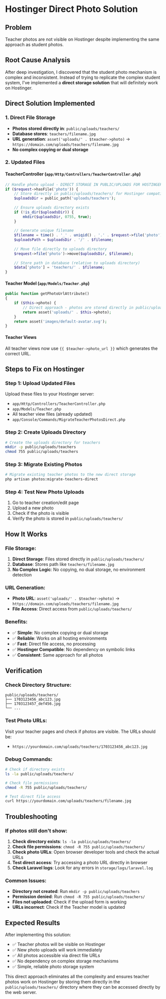 # Hostinger Direct Photo Solution

## Problem
Teacher photos are not visible on Hostinger despite implementing the same approach as student photos.

## Root Cause Analysis
After deep investigation, I discovered that the student photo mechanism is complex and inconsistent. Instead of trying to replicate the complex student system, I've implemented a **direct storage solution** that will definitely work on Hostinger.

## Direct Solution Implemented

### 1. Direct File Storage
- **Photos stored directly in**: `public/uploads/teachers/`
- **Database stores**: `teachers/filename.jpg`
- **URL generation**: `asset('uploads/' . $teacher->photo)` → `https://domain.com/uploads/teachers/filename.jpg`
- **No complex copying or dual storage**

### 2. Updated Files

#### TeacherController (`app/Http/Controllers/TeacherController.php`)
```php
// Handle photo upload - DIRECT STORAGE IN PUBLIC/UPLOADS FOR HOSTINGER
if ($request->hasFile('photo')) {
    // Store directly in public/uploads/teachers/ for Hostinger compatibility
    $uploadsDir = public_path('uploads/teachers');
    
    // Ensure uploads directory exists
    if (!is_dir($uploadsDir)) {
        mkdir($uploadsDir, 0755, true);
    }
    
    // Generate unique filename
    $filename = time() . '_' . uniqid() . '.' . $request->file('photo')->getClientOriginalExtension();
    $uploadsPath = $uploadsDir . '/' . $filename;
    
    // Move file directly to uploads directory
    $request->file('photo')->move($uploadsDir, $filename);
    
    // Store path in database (relative to uploads directory)
    $data['photo'] = 'teachers/' . $filename;
}
```

#### Teacher Model (`app/Models/Teacher.php`)
```php
public function getPhotoUrlAttribute()
{
    if ($this->photo) {
        // Direct approach - photos are stored directly in public/uploads/teachers/
        return asset('uploads/' . $this->photo);
    }
    return asset('images/default-avatar.svg');
}
```

#### Teacher Views
All teacher views now use `{{ $teacher->photo_url }}` which generates the correct URL.

## Steps to Fix on Hostinger

### Step 1: Upload Updated Files
Upload these files to your Hostinger server:
- `app/Http/Controllers/TeacherController.php`
- `app/Models/Teacher.php`
- All teacher view files (already updated)
- `app/Console/Commands/MigrateTeacherPhotosDirect.php`

### Step 2: Create Uploads Directory
```bash
# Create the uploads directory for teachers
mkdir -p public/uploads/teachers
chmod 755 public/uploads/teachers
```

### Step 3: Migrate Existing Photos
```bash
# Migrate existing teacher photos to the new direct storage
php artisan photos:migrate-teachers-direct
```

### Step 4: Test New Photo Uploads
1. Go to teacher creation/edit page
2. Upload a new photo
3. Check if the photo is visible
4. Verify the photo is stored in `public/uploads/teachers/`

## How It Works

### File Storage:
1. **Direct Storage**: Files stored directly in `public/uploads/teachers/`
2. **Database**: Stores path like `teachers/filename.jpg`
3. **No Complex Logic**: No copying, no dual storage, no environment detection

### URL Generation:
- **Photo URL**: `asset('uploads/' . $teacher->photo)` → `https://domain.com/uploads/teachers/filename.jpg`
- **File Access**: Direct access from `public/uploads/teachers/`

### Benefits:
- ✅ **Simple**: No complex copying or dual storage
- ✅ **Reliable**: Works on all hosting environments
- ✅ **Fast**: Direct file access, no processing
- ✅ **Hostinger Compatible**: No dependency on symbolic links
- ✅ **Consistent**: Same approach for all photos

## Verification

### Check Directory Structure:
```
public/uploads/teachers/
├── 1703123456_abc123.jpg
├── 1703123457_def456.jpg
└── ...
```

### Test Photo URLs:
Visit your teacher pages and check if photos are visible. The URLs should be:
- `https://yourdomain.com/uploads/teachers/1703123456_abc123.jpg`

### Debug Commands:
```bash
# Check if directory exists
ls -la public/uploads/teachers/

# Check file permissions
chmod -R 755 public/uploads/teachers/

# Test direct file access
curl https://yourdomain.com/uploads/teachers/filename.jpg
```

## Troubleshooting

### If photos still don't show:
1. **Check directory exists**: `ls -la public/uploads/teachers/`
2. **Check file permissions**: `chmod -R 755 public/uploads/teachers/`
3. **Check photo URLs**: Open browser developer tools and check the actual URLs
4. **Test direct access**: Try accessing a photo URL directly in browser
5. **Check Laravel logs**: Look for any errors in `storage/logs/laravel.log`

### Common Issues:
- **Directory not created**: Run `mkdir -p public/uploads/teachers`
- **Permission denied**: Run `chmod -R 755 public/uploads/teachers/`
- **Files not uploaded**: Check if the upload form is working
- **URLs incorrect**: Check if the Teacher model is updated

## Expected Results

After implementing this solution:
- ✅ Teacher photos will be visible on Hostinger
- ✅ New photo uploads will work immediately
- ✅ All photos accessible via direct file URLs
- ✅ No dependency on complex storage mechanisms
- ✅ Simple, reliable photo storage system

This direct approach eliminates all the complexity and ensures teacher photos work on Hostinger by storing them directly in the `public/uploads/teachers/` directory where they can be accessed directly by the web server.
